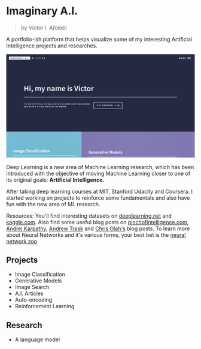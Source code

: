 # Imaginary A.I.

> by _Victor I. Afolabi_

A portfolio-ish platform that helps visualize some of my interesting Artificial Intelligence projects and researches.

![Imaginary A.I. homepage](static/images/imaginary-ai-homepage.png)

Deep Learning is a new area of Machine Learning research, which has been introduced with the objective of moving Machine Learning closer to one of its original goals: **Artificial Intelligence.**

After taking deep learning courses at MIT, Stanford Udacity and Coursera. I started working on projects to reinforce some fundamentals and also have fun with the new area of ML research.

Resources: You'll find interesting datasets on [deeplearning.net](http://deeplearning.net/datasets/) and [kaggle.com](https://www.kaggle.com/datasets). Also find some useful blog posts on [pinchofintelligence.com](https://www.pinchofintelligence.com/), [Andrej Karpathy](http://karpathy.github.io/), [Andrew Trask](https://iamtrask.github.io/) and [Chris Olah's](http://colah.github.io/) blog posts. To learn more about Neural Networks and it's various forms, your best bet is the [neural network zoo](http://www.asimovinstitute.org/neural-network-zoo/)

## Projects

- Image Classification
- Generative Models
- Image Search
- A.I. Articles
- Auto-encoding
- Reinforcement Learning

## Research

- A language model

